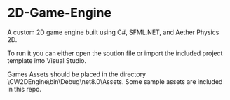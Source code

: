 # 2D-Game-Engine
A custom 2D game engine built using C#, SFML.NET, and Aether Physics 2D.

To run it you can either open the soution file or import the included project template into Visual Studio.

Games Assets should be placed in the directory \CW2DEngine\bin\Debug\net8.0\Assets. Some sample assets are included in this repo.
